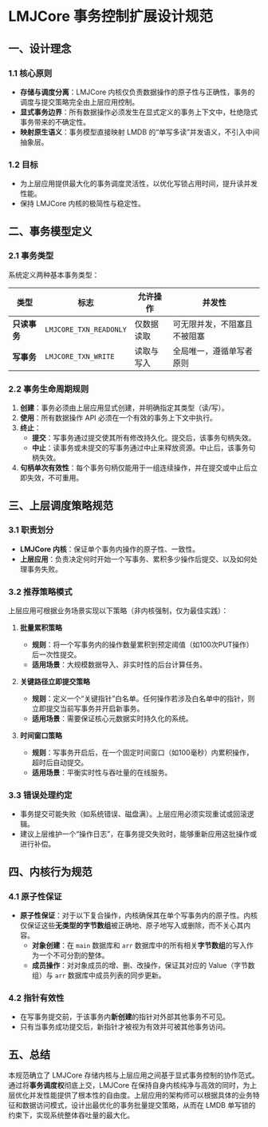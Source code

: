 # LMJCore 事务控制扩展设计规范

## 一、设计理念

### 1.1 核心原则
- **存储与调度分离**：LMJCore 内核仅负责数据操作的原子性与正确性，事务的调度与提交策略完全由上层应用控制。
- **显式事务边界**：所有数据操作必须发生在显式定义的事务上下文中，杜绝隐式事务带来的不确定性。
- **映射原生语义**：事务模型直接映射 LMDB 的“单写多读”并发语义，不引入中间抽象层。

### 1.2 目标
- 为上层应用提供最大化的事务调度灵活性，以优化写锁占用时间，提升读并发性能。
- 保持 LMJCore 内核的极简性与稳定性。

## 二、事务模型定义

### 2.1 事务类型
系统定义两种基本事务类型：

| 类型 | 标志 | 允许操作 | 并发性 |
|------|------|----------|--------|
| **只读事务** | `LMJCORE_TXN_READONLY` | 仅数据读取 | 可无限并发，不阻塞且不被阻塞 |
| **写事务** | `LMJCORE_TXN_WRITE` | 读取与写入 | 全局唯一，遵循单写者原则 |

### 2.2 事务生命周期规则
1. **创建**：事务必须由上层应用显式创建，并明确指定其类型（读/写）。
2. **使用**：所有数据操作 API 必须在一个有效的事务上下文中执行。
3. **终止**：
   - **提交**：写事务通过提交使其所有修改持久化。提交后，该事务句柄失效。
   - **中止**：读事务或未提交的写事务通过中止来释放资源。中止后，该事务句柄失效。
4. **句柄单次有效性**：每个事务句柄仅能用于一组连续操作，并在提交或中止后立即失效，不可重用。

## 三、上层调度策略规范

### 3.1 职责划分
- **LMJCore 内核**：保证单个事务内操作的原子性、一致性。
- **上层应用**：负责决定何时开始一个写事务、累积多少操作后提交、以及如何处理事务失败。

### 3.2 推荐策略模式
上层应用可根据业务场景实现以下策略（非内核强制，仅为最佳实践）：

1. **批量累积策略**
   - **规则**：将一个写事务内的操作数量累积到预定阈值（如100次PUT操作）后一次性提交。
   - **适用场景**：大规模数据导入、非实时性的后台计算任务。

2. **关键路径立即提交策略**
   - **规则**：定义一个“关键指针”白名单。任何操作若涉及白名单中的指针，则立即提交当前写事务并开启新事务。
   - **适用场景**：需要保证核心元数据实时持久化的系统。

3. **时间窗口策略**
   - **规则**：写事务开启后，在一个固定时间窗口（如100毫秒）内累积操作，超时后自动提交。
   - **适用场景**：平衡实时性与吞吐量的在线服务。

### 3.3 错误处理约定
- 事务提交可能失败（如系统错误、磁盘满）。上层应用必须实现重试或回滚逻辑。
- 建议上层维护一个“操作日志”，在事务提交失败时，能够重新应用这批操作或进行补偿。

## 四、内核行为规范

### 4.1 原子性保证
- **原子性保证**：对于以下复合操作，内核确保其在单个写事务内的原子性。内核仅保证这些**无类型的字节数组**被正确地、原子地写入或删除，而不关心其内容。
    - **对象创建**：在 `main` 数据库和 `arr` 数据库中的所有相关**字节数组**的写入作为一个不可分割的整体。
    - **成员操作**：对对象成员的增、删、改操作，保证其对应的 Value（字节数组）与 `arr` 数据库中成员列表的同步更新。

### 4.2 指针有效性
- 在写事务提交前，于该事务内**新创建**的指针对外部其他事务不可见。
- 只有当事务成功提交后，新指针才被视为有效并可被其他事务访问。


## 五、总结

本规范确立了 LMJCore 存储内核与上层应用之间基于显式事务控制的协作范式。通过将**事务调度权**彻底上交，LMJCore 在保持自身内核纯净与高效的同时，为上层优化并发性能提供了根本性的自由度。上层应用的架构师可以根据具体的业务特征和数据访问模式，设计出最优化的事务批量提交策略，从而在 LMDB 单写锁的约束下，实现系统整体吞吐量的最大化。